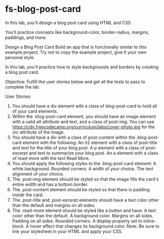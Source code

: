 # fs-blog-post-card
In this lab, you'll design a blog post card using HTML and CSS

You'll practice concepts like background-color, border-radius, margins, paddings, and more.

Design a Blog Post Card
Build an app that is functionally similar to this example project. Try not to copy the example project, give it your own personal style.

In this lab, you'll practice how to style backgrounds and borders by creating a blog post card.

Objective: Fulfill the user stories below and get all the tests to pass to complete the lab.

User Stories:

1. You should have a div element with a class of blog-post-card to hold all of your card elements.
2. Within the .blog-post-card element, you should have an image element with a valid alt attribute and text, and a class of post-img. You can use https://cdn.freecodecamp.org/curriculum/labs/cover-photo.jpg for the src attribute of the image.
3. You should have a div with a class of post-content within the .blog-post-card element with the following:
An h2 element with a class of post-title and text for the title of your blog post.
A p element with a class of post-excerpt and text to summarize your blog post.
An a element with a class of read-more with the text Read More.
4. You should apply the following styles to the .blog-post-card element:
A white background.
Rounded corners.
A width of your choice.
The text alignment of your choice.
5. The .post-img element should be styled so that the image fills the card's entire width and has a bottom border.
6. The .post-content element should be styled so that there is padding inside the card.
7. The .post-title and .post-excerpt elements should have a text color other than the default and margins on all sides.
8. The .read-more element should be styled like a button and have:
A text color other than the default.
A background color.
Margins on all sides.
Padding on all sides.
Rounded corners.
A display property set to inline-block.
A hover effect that changes its background color.
Note: Be sure to link your stylesheet in your HTML and apply your CSS.
